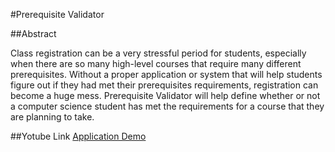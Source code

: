 #Prerequisite Validator

##Abstract

Class registration can be a very stressful period for students, especially when there are so many high-level courses that require many different prerequisites. Without a proper application or system that will help students figure out if they had met their prerequisites requirements, registration can become a huge mess. Prerequisite Validator will help define whether or not a computer science student has met the requirements for a course that they are planning to take. 

##Yotube Link
[Application Demo](https://www.youtube.com/watch?v=WbCrGfjOYb8)